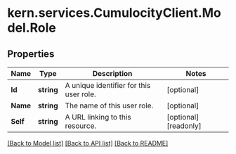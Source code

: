 
# kern.services.CumulocityClient.Model.Role

## Properties

Name | Type | Description | Notes
------------ | ------------- | ------------- | -------------
**Id** | **string** | A unique identifier for this user role. | [optional] 
**Name** | **string** | The name of this user role. | [optional] 
**Self** | **string** | A URL linking to this resource. | [optional] [readonly] 

[[Back to Model list]](../README.md#documentation-for-models)
[[Back to API list]](../README.md#documentation-for-api-endpoints)
[[Back to README]](../README.md)

